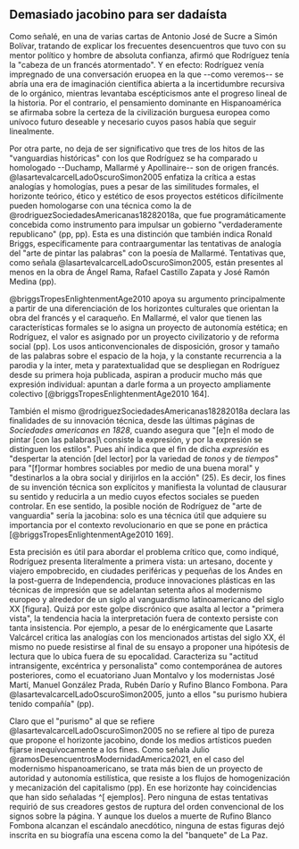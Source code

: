 ## Demasiado jacobino para ser dadaísta

Como señalé, en una de varias cartas de Antonio José de Sucre a Simón Bolívar, tratando de explicar los frecuentes desencuentros que tuvo con su mentor político y hombre de absoluta confianza, afirmó que Rodríguez tenía la "cabeza de un francés atormentado". Y en efecto: Rodríguez venía impregnado de una conversación eruopea en la que --como veremos-- se abría una era de imaginación científica abierta a la incertidumbre recursiva de lo orgánico, mientras levantaba escépticismos ante el progreso lineal de la historia. Por el contrario, el  pensamiento dominante en Hispanoamérica se afirmaba sobre la certeza de la civilización burguesa europea como unívoco futuro deseable y necesario cuyos pasos había que seguir linealmente.

Por otra parte, no deja de ser significativo que tres de los hitos de las "vanguardias históricas" con los que Rodríguez se ha comparado u homologado --Duchamp, Mallarmé y Apollinaire-- son de origen francés. @lasartevalcarcelLadoOscuroSimon2005 enfatiza la crítica a estas analogías y homologías, pues a pesar de las similitudes formales, el horizonte teórico, ético y estético de esos proyectos estéticos difícilmente pueden homologarse con una técnica como la de @rodriguezSociedadesAmericanas18282018a, que fue programáticamente concebida como instrumento para impulsar un gobierno "verdaderamente republicano" (pp, pp). Esta es una distinción que también indica Ronald Briggs, específicamente para contraargumentar las tentativas de analogía del "arte de pintar las palabras" con la poesía de Mallarmé. Tentativas que, como señala @lasartevalcarcelLadoOscuroSimon2005, están presentes al menos en la obra de Ángel Rama, Rafael Castillo Zapata y José Ramón Medina  (pp). 

@briggsTropesEnlightenmentAge2010 apoya su argumento principalmente a partir de una diferenciación de los  horizontes culturales que orientan la obra del francés y el caraqueño. En Mallarmé, el valor que tienen las características formales se lo asigna un proyecto de autonomía estética; en Rodríguez, el valor es asignado por un proyecto civilizatorio y de reforma social (pp). Los usos anticonvencionales de disposición, grosor y tamaño de las palabras sobre el espacio de la hoja, y la constante recurrencia a la parodia y la inter, meta y paratextualidad que se despliegan en Rodríguez desde su primera hoja publicada, aspiran a producir mucho más que expresión individual: apuntan a darle forma a un proyecto ampliamente colectivo [@briggsTropesEnlightenmentAge2010 164]. 

También el mismo @rodriguezSociedadesAmericanas18282018a declara las finalidades de su innovación técnica, desde las últimas páginas de *Sociedades americanas en 1828*, cuando asegura que "[e]n el modo de pintar [con las palabras]\ consiste la expresión, y por la expresión se distinguen los estilos". Pues ahí indica que el fin de dicha *expresión* es "despertar la atención \[del lector] por la variedad de *tonos* y de *tiempos*" para "[f]ormar hombres sociables por medio de una buena moral" y "destinarlos a la obra social y dirijirlos en la acción" (25). Es decir, los fines de su invención técnica son explícitos y manifiesta la voluntad de clausurar su sentido y reducirla a un medio cuyos efectos sociales se pueden controlar. En ese sentido, la posible noción de Rodríguez de "arte de vanguardia" sería la jacobina: solo es una técnica útil que adquiere su importancia por el contexto revolucionario en que se pone en práctica [@briggsTropesEnlightenmentAge2010 169].

Esta precisión es útil para abordar el problema crítico que, como indiqué, Rodríguez presenta literalmente a primera vista: un artesano, docente y viajero empobrecido, en ciudades periféricas y pequeñas de los Andes en la post-guerra de Independencia, produce innovaciones plásticas en las técnicas de impresión que se adelantan setenta años al modernismo europeo y alrededor de un siglo al vanguardismo latinoamericano del siglo XX [figura]. Quizá por este golpe discrónico que asalta al lector a "primera vista", la tendencia hacia la interpretación fuera de contexto persiste con tanta insistencia. Por ejemplo, a pesar de lo enérgicamente que Lasarte Valcárcel critica las analogías con los mencionados artistas del siglo XX, él mismo no puede resistirse al final de su ensayo a proponer una hipótesis de lectura que lo ubica fuera de su epocalidad. Caracteriza su "actitud intransigente, excéntrica y personalista" como contemporánea de autores posteriores, como el ecuatoriano Juan Montalvo y los modernistas José Martí, Manuel González Prada, Rubén Darío y Rufino Blanco Fombona. Para @lasartevalcarcelLadoOscuroSimon2005, junto a ellos "su purismo hubiera tenido compañía" (pp).

Claro que el "purismo" al que se refiere @lasartevalcarcelLadoOscuroSimon2005 no se refiere al tipo de pureza que propone el horizonte jacobino, donde los medios artísticos pueden fijarse inequívocamente a los fines.  Como señala Julio @ramosDesencuentrosModernidadAmerica2021, en el caso del modernismo hispanoamericano, se trata más bien de un proyecto de autoridad y autonomía estilística, que resiste a los flujos de homogenización y mecanización del capitalismo (pp). En ese horizonte hay coincidencias que han sido señaladas ^[ ejemplos]. Pero ninguna de estas tentativas requirió de sus creadores gestos de ruptura del orden convencional de los signos sobre la página. Y aunque los duelos a muerte de Rufino Blanco Fombona alcanzan el escándalo anecdótico, ninguna de estas figuras dejó inscrita en su biografía una escena como la del "banquete" de La Paz.